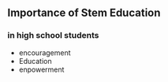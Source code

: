 ## Importance of Stem Education
### in high school students
* encouragement
* Education
* enpowerment